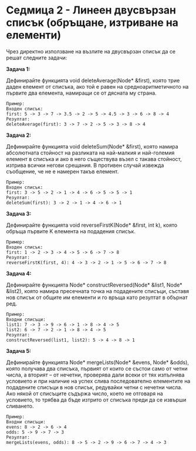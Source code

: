 # Седмица 2 - Линеен двусвързан списък (обръщане, изтриване на елементи)

Чрез директно използване на възлите на двусвързан списък да се решат следните задачи:

**Задача 1:**

Дефинирайте функцията void deleteAverage(Node* &first), която трие даден елемент от списъка, ако той е равен на средноаритметичното на първите два елемента, намиращи се от дясната му страна.

```
Пример:
Входен списък:
first: 5 -> 3 -> 7 -> 3.5 -> 2 -> 5 -> 4.5 -> 3 -> 6 -> 8 -> 4
Резултат:
deleteAverage(first): 3 -> 7 -> 2 -> 5 -> 3 -> 8 -> 4
```

**Задача 2:**

Дефинирайте функцията void deleteSum(Node* &first), която намира абсолютната стойност на разликата на най-малкия и най-големия елемент в списъка и ако в него съществува възел с такава стойност, изтрива всички негови срещания. В противен случай извежда съобщение, че не е намерен такъв елемент.

```
Пример:
Входен списък:
first: 3 -> 5 -> 2 -> 1 -> 4 -> 6 -> 5 -> 5 -> 1
Резултат:
deleteSum(first): 3 -> 2 -> 1 -> 4 -> 6 -> 1
```

**Задача 3:**

Дефинирайте функцията void reverseFirstK(Node* &first, int k), която обръща първите K елемента на подадения списък.

```
Пример:
Входен списък:
first: 1 -> 2 -> 3 -> 4 -> 5 -> 6 -> 7 -> 8
Резултат:
reverseFirstK(first, 4): 4 -> 3 -> 2 -> 1 -> 5 -> 6 -> 7 -> 8 
```

**Задача 4:**

Дефинирайте функцията Node* constructReversed(Node* &list1,  Node* &list2), която намира пресечната точка на подадените списъци, съставя нов списък от общите им елементи и го връща като резултат в обърнат ред.

```
Пример:
Входни списъци:
list1: 7 -> 3 -> 9 -> 6 -> 1 -> 8 -> 4 -> 5
list2: 6 -> 7 -> 2 -> 1 -> 8 -> 4 -> 5
Резултат:
constructReversed(list1, list2): 5 -> 4 -> 8 -> 1
```

**Задача 5:**

Дефинирайте функцията Node* mergeLists(Node* &evens,  Node* &odds), която получава два списъка, първият от които се състои само от четни числа, а вторият – от нечетни, проверява дали всеки от тях изпълнява условието и при наличие на успех слива последователно елементите на подадените списъци в нов списък, редувайки четни с нечетни числа. Ако някой от списъците съдържа число, което не отговаря на условието, то трябва да бъде изтрито от списъка преди да се извърши сливането. 

```
Пример:
Входни списъци:
evens: 8 -> 2 -> 6 -> 4
odds: 5 -> 9 -> 7 -> 3 
Резултат:
mergeLists(evens, odds): 8 -> 5 -> 2 -> 9 -> 6 -> 7 -> 4 -> 3
```
